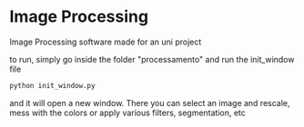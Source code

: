 # Image Processing

Image Processing software made for an uni project

to run, simply go inside the folder "processamento" and run the init_window file

```bash
python init_window.py
```

and it will open a new window. There you can select an image and rescale, mess with the colors or apply various filters, segmentation, etc